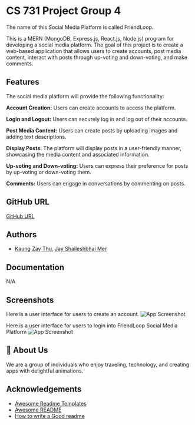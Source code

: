# CS 731 Project Group 4

The name of this Social Media Platform is called FriendLoop.

This is a MERN (MongoDB, Express.js, React.js, Node.js) program for developing a social media platform. The goal of this project is to create a web-based application that allows users to create accounts, post media content, interact with posts through up-voting and down-voting, and make comments.

## Features
The social media platform will provide the following functionality:

**Account Creation:** Users can create accounts to access the platform.

**Login and Logout:** Users can securely log in and log out of their accounts.

**Post Media Content:** Users can create posts by uploading images and adding text descriptions.

**Display Posts:** The platform will display posts in a user-friendly manner, showcasing the media content and associated information.

**Up-voting and Down-voting:** Users can express their preference for posts by up-voting or down-voting them.

**Comments:** Users can engage in conversations by commenting on posts.


## GitHub URL

[GitHub URL](https://github.com/kaungzaythu/cs731-project)


## Authors

- [Kaung Zay Thu](https://kaung-zay.web.app/), [Jay Shaileshbhai Mer](https://github.com/jaymer12)


## Documentation

N/A


## Screenshots

Here is a user interface for users to create an account.
![App Screenshot](https://kaung-zay.web.app/CS731-Project/Screenshots/Registration.png)

Here is a user interface for users to login into FriendLoop Social Media Platform
![App Screenshot](https://kaung-zay.web.app/CS731-Project/Screenshots/Login.png)

## 🚀 About Us
We are a group of individuals who enjoy traveling, technology, and creating apps with delightful animations.

## Acknowledgements

 - [Awesome Readme Templates](https://awesomeopensource.com/project/elangosundar/awesome-README-templates)
 - [Awesome README](https://github.com/matiassingers/awesome-readme)
 - [How to write a Good readme](https://bulldogjob.com/news/449-how-to-write-a-good-readme-for-your-github-project)

